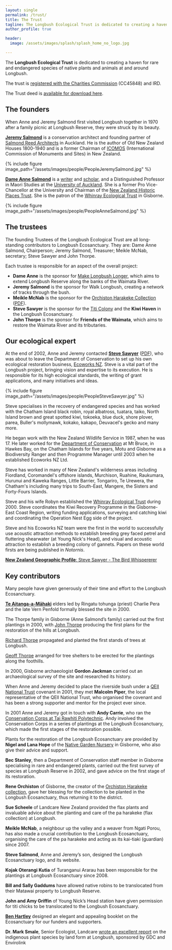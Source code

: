 ```yaml
---
layout: single
permalink: /trust/
title: The Trust
tagline: The Longbush Ecological Trust is dedicated to creating a haven for rare and endangered species of native plants and animals at and around Longbush.
author_profile: true

header:
  image: /assets/images/splash/splash_home_no_logo.jpg

---
```


The **Longbush Ecological Trust** is dedicated to creating a haven for rare and endangered species of native plants and animals at and around Longbush.

The trust is [registered with the Charities Commission](http://www.register.charities.govt.nz/CharitiesRegister/ViewCharity?accountId=4a114aba-0cc6-df11-bb8e-00155d741101&searchId=bcc3d78c-b2c2-4e64-a530-e13cbc2928da) (CC45848) and IRD. 

The Trust deed is [available for download here](/assets/documents/SignedTrustDeed.pdf).

## The founders

When Anne and Jeremy Salmond first visited Longbush together in 1970 after a family picnic at Longbush Reserve, they were struck by its beauty.

**[Jeremy Salmond](https://salmondreed.co.nz/about#jeremy-salmond)** is a conservation architect and founding partner of [Salmond Reed Architects](http://salmondreed.co.nz/) in Auckland. He is the author of Old New Zealand Houses 1800-1940 and is a former Chairman of [ICOMOS](http://www.icomos.org.nz/) (International Commission of Monuments and Sites) in New Zealand.

{% include figure image_path="/assets/images/people/PeopleJeremySalmond.jpg" %}

**[Dame Anne Salmond](http://en.wikipedia.org/wiki/Anne_Salmond)** is a [writer](http://www.bookcouncil.org.nz/writers/salmondanne.html) and [scholar](https://en.wikipedia.org/wiki/Anne_Salmond), and a Distinguished Professor in Maori Studies at the [University of Auckland](http://www.auckland.ac.nz/uoa/). She is a former Pro Vice-Chancellor at the University and Chairman of the [New Zealand Historic Places Trust](http://www.historic.org.nz/). She is the patron of the [Whinray Ecological Trust](http://www.kiwisforkiwi.org/what-we-do/who-are-kiwis-for-kiwi/community-efforts/east-coast/whinray/) in Gisborne.

{% include figure image_path="/assets/images/people/PeopleAnneSalmond.jpg" %}


## The trustees

The founding Trustees of the Longbush Ecological Trust are all long-standing contributors to Longbush Ecosanctuary. They are: Dame Anne Salmond, Chairperson; Jeremy Salmond, Treasurer; Meikle McNab, secretary; Steve Sawyer and John Thorpe.

Each trustee is responsible for an aspect of the overall project:

- **Dame Anne** is the sponsor for [Make Longbush Longer](/assets/documents/MakeLongbushLonger.pdf), which aims to extend Longbush Reserve along the banks of the Waimata River.
- **Jeremy Salmond** is the sponsor for Walk Longbush, creating a network of tracks through the bush.
- **Meikle McNab** is the sponsor for the [Orchiston Harakeke Collection](http://www.landcareresearch.co.nz/research/biosystematics/plants/harakeke/) ([PDF](/assets/documents/Harakeke.pdf)).
- **Steve Sawyer** is the sponsor for the [Titi Colony](/assets/documents/LongbushTitiColony.pdf) and the **Kiwi Haven** in the Longbush Ecosanctuary.
- **John Thorpe** is the sponsor for **Friends of the Waimata**, which aims to restore the Waimata River and its tributaries.


## Our ecological expert

At the end of 2002, Anne and Jeremy contacted **[Steve Sawyer](/assets/documents/TheBirdWhispererSteveSawyer.pdf)** ([PDF]((/assets/documents/TheBirdWhispererSteveSawyer.pdf))), who was about to leave the Department of Conservation to set up his own ecological restoration business, [Ecoworks NZ](http://www.ecoworks.co.nz/). Steve is a vital part of the Longbush project, bringing vision and expertise to its execution. He is responsible for its high ecological standards, the writing of grant applications, and many initiatives and ideas.

{% include figure image_path="/assets/images/people/PeopleSteveSawyer.jpg" %}

Steve specialises in the recovery of endangered species and has worked with the Chatham Island black robin, royal albatross, tuatara, taiko, North Island brown and great spotted kiwi, tokoeka, blue duck, shore plover, parea, Buller's mollymawk, kokako, kakapo, Deuvacel's gecko and many more. 

He began work with the New Zealand Wildlife Service in 1987, when he was 17. He later worked for the [Department of Conservation](http://www.doc.govt.nz/) at Mt Bruce, in Hawkes Bay, on the Chatham Islands for five years, Motu and Gisborne as a Biodiversity Ranger and then Programme Manager until 2003 when he established Ecoworks NZ Ltd. 

Steve has worked in many of New Zealand's wilderness areas including Fiordland, Coromandel's offshore islands, Murchison, Ruahine, Raukumara, Hurunui and Kaweka Ranges, Little Barrier, Tongariro, Te Urewera, the Chatham's including many trips to South-East, Mangere, the Sisters and Forty-Fours Islands.

Steve and his wife Robyn established the [Whinray Ecological Trust](https://www.kiwisforkiwi.org/what-we-do/who-are-kiwis-for-kiwi/community-efforts/east-coast/whinray/) during 2000.  Steve coordinates the Kiwi Recovery Programme in the Gisborne-East Coast Region, writing funding applications, surveying and catching kiwi and coordinating the Operation Nest Egg side of the project.

Steve and his Ecoworks NZ team were the first in the world to successfully use acoustic attraction methods to establish breeding grey faced petrel and fluttering shearwater (at Young Nick's Head), and visual and acoustic attraction to establish a breeding colony of gannets.  Papers on these world firsts are being published in _Notornis_.

[**New Zealand Geographic Profile**: Steve Sawyer - The Bird Whispererer](/assets/documents/TheBirdWhispererSteveSawyer.pdf)


## Key contributors

Many people have given generously of their time and effort to the Longbush Ecosanctuary.

**[Te Aitanga-a-Māhaki](http://www.mahaki.com/)** elders led by Ringatu tohunga (priest) Charlie Pera and the late Vern Penfold formally blessed the site in 2000.

The Thorpe family in Gisborne (Anne Salmond’s family) carried out the first plantings in 2000, with [John Thorpe](http://www.nzwine.com/winery/longbush-wines/) producing the first plans for the restoration of the hills at Longbush.

[Richard Thorpe](http://www.waimatacheese.co.nz/page1051178.aspx) propagated and planted the first stands of trees at Longbush.

[Geoff Thorpe](http://www.riversun.co.nz/geoff-thorpe/) arranged for tree shelters to be erected for the plantings along the foothills.

In 2000, Gisborne archaeologist **Gordon Jackman** carried out an archaeological survey of the site and researched its history.

When Anne and Jeremy decided to place the riverside bush under a [QEII National Trust](http://www.qe2.org.nz/) covenant in 2001, they met **Malcolm Piper**, the local representative of the QEII National Trust, who organised the covenant and has been a strong supporter and mentor for the project ever since.

In 2001 Anne and Jeremy got in touch with **Andy Carrie**, who ran the [Conservation Corps at Tai Rawhiti Polytechnic](http://www.conjobs.co.nz/content/view/631/69/). Andy involved the Conservation Corps in a series of plantings at the Longbush Ecosanctuary, which made the first stages of the restoration possible.

Plants for the restoration of the Longbush Ecosanctuary are provided by **Nigel and Lana Hope** of the [Native Garden Nursery](http://www.nativegarden.co.nz/about.php) in Gisborne, who also give their advice and support.

**Bec Stanley**, then a Department of Conservation staff member in Gisborne specialising in rare and endangered plants, carried out the first survey of species at Longbush Reserve in 2002, and gave advice on the first stage of its restoration.

**Rene Orchiston** of Gisborne, the creator of the [Orchiston Harakeke collection](http://www.landcareresearch.co.nz/research/biosystematics/plants/harakeke/), gave her blessing for the collection to be planted in the Longbush Ecosanctuary, thus returning it to the district.

**Sue Scheele** of Landcare New Zealand provided the flax plants and invaluable advice about the planting and care of the pa harakeke (flax collection) at Longbush.

**Meikle McNab**, a neighbour up the valley and a weaver from Ngati Porou, has also made a crucial contribution to the Longbush Ecosanctuary, organising the care of the pa harakeke and acting as its kai-tiaki (guardian) since 2007.

**Steve Salmond**, Anne and Jeremy’s son, designed the Longbush Ecosanctuary logo, and its website.

**Kojak Oterangi Kutia** of Turanganui Ararau has been responsible for the plantings at Longbush Ecosanctuary since 2008.

**Bill and Sally Gaddums** have allowed native robins to be translocated from their Matawai property to Longbush Reserve.

**John and Amy Griffin** of Young Nick’s Head station have given permission for titi chicks to be translocated to the Longbush Ecosanctuary.

**[Ben Hartley](mailto:ben-hartley@live.com)** designed an elegant and appealing booklet on the Ecosanctuary for our funders and supporters.

**Dr. Mark Smale**, Senior Ecologist, Landcare [wrote an excellent report](/assets/documents/LongbushEcosanctuaryFloraAndVegetationByLandform.pdf) on the indigenous plant species by land form at Longbush, sponsored by GDC and Envirolink